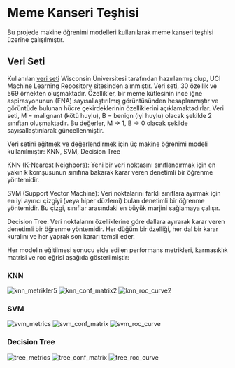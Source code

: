 # Meme Kanseri Teşhisi

Bu projede makine öğrenimi modelleri kullanılarak meme kanseri teşhisi üzerine çalışılmıştır. 

## Veri Seti
Kullanılan [veri seti](https://archive.ics.uci.edu/dataset/17/breast+cancer+wisconsin+diagnostic) Wisconsin Üniversitesi tarafından hazırlanmış olup, UCI Machine Learning Repository sitesinden alınmıştır. Veri seti, 30 özellik ve 569 örnekten oluşmaktadır. Özellikler, bir meme kütlesinin ince iğne aspirasyonunun (FNA) sayısallaştırılmış görüntüsünden hesaplanmıştır ve görüntüde bulunan hücre çekirdeklerinin özelliklerini açıklamaktadırlar. Veri seti, M = malignant (kötü huylu), B = benign (iyi huylu) olacak şekilde 2 sınıftan oluşmaktadır. Bu değerler, M -> 1, B -> 0 olacak şekilde sayısallaştırılarak güncellenmiştir.

Veri setini eğitmek ve değerlendirmek için üç makine öğrenimi modeli kullanılmıştır: KNN, SVM, Decision Tree

KNN (K-Nearest Neighbors): Yeni bir veri noktasını sınıflandırmak için en yakın k komşusunun sınıfına bakarak karar veren denetimli bir öğrenme yöntemidir.

SVM (Support Vector Machine): Veri noktalarını farklı sınıflara ayırmak için en iyi ayırıcı çizgiyi (veya hiper düzlemi) bulan denetimli bir öğrenme yöntemidir. Bu çizgi, sınıflar arasındaki en büyük marjini sağlamaya çalışır.

Decision Tree: Veri noktalarını özelliklerine göre dallara ayırarak karar veren denetimli bir öğrenme yöntemidir. Her düğüm bir özelliği, her dal bir karar kuralını ve her yaprak son kararı temsil eder.

Her modelin eğitilmesi sonucu elde edilen performans metrikleri, karmaşıklık matrisi ve roc eğrisi aşağıda gösterilmiştir:

### KNN

![knn_metrikler5](https://github.com/user-attachments/assets/fbbff935-f3ea-4861-a47d-a4ff913be524)     ![knn_conf_matrix2](https://github.com/user-attachments/assets/debd77dd-df93-4aac-a2df-679f5f31a77e)     ![knn_roc_curve2](https://github.com/user-attachments/assets/53cd0a07-0f60-47d8-b08e-2000561fc4b1)


### SVM

![svm_metrics](https://github.com/user-attachments/assets/268f5c46-cb44-449d-9be0-92db217b9d93)     ![svm_conf_matrix](https://github.com/user-attachments/assets/2fa20288-0888-490a-ae96-e070fb0adea9)     ![svm_roc_curve](https://github.com/user-attachments/assets/62cdd0ab-4fb8-4c6b-92e2-18ed8e582e5c)


### Decision Tree

![tree_metrics](https://github.com/user-attachments/assets/4875d9cb-a19d-4527-afb7-fad425630f5f)     ![tree_conf_matrix](https://github.com/user-attachments/assets/98c133c5-e7a7-40f7-8548-133031eaf8a8)     ![tree_roc_curve](https://github.com/user-attachments/assets/abe02660-6a19-4189-a336-a4e33e41afea)













